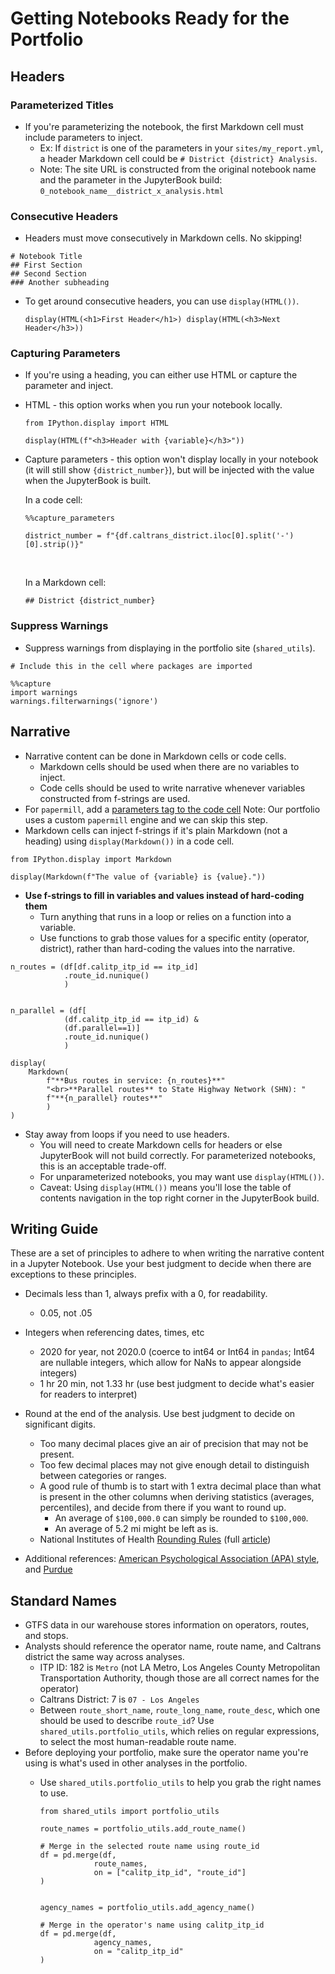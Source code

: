# Getting Notebooks Ready for the Portfolio

## Headers

### Parameterized Titles

- If you're parameterizing the notebook, the first Markdown cell must include parameters to inject.
  - Ex: If `district` is one of the parameters in your `sites/my_report.yml`, a header Markdown cell could be `# District {district} Analysis`.
  - Note: The site URL is constructed from the original notebook name and the parameter in the JupyterBook build: `0_notebook_name__district_x_analysis.html`

### Consecutive Headers

- Headers must move consecutively in Markdown cells. No skipping!

```
# Notebook Title
## First Section
## Second Section
### Another subheading
```

- To get around consecutive headers, you can use `display(HTML())`.

  ```
  display(HTML(<h1>First Header</h1>) display(HTML(<h3>Next Header</h3>))
  ```

### Capturing Parameters

- If you're using a heading, you can either use HTML or capture the parameter and inject.

- HTML - this option works when you run your notebook locally.

  ```
  from IPython.display import HTML

  display(HTML(f"<h3>Header with {variable}</h3>"))
  ```

- Capture parameters - this option won't display locally in your notebook (it will still show `{district_number}`), but will be injected with the value when the JupyterBook is built.

  In a code cell:

  ```
  %%capture_parameters

  district_number = f"{df.caltrans_district.iloc[0].split('-')[0].strip()}"
  ```

  <br>

  In a Markdown cell:

  ```
  ## District {district_number}
  ```

### Suppress Warnings

- Suppress warnings from displaying in the portfolio site (`shared_utils`).

```
# Include this in the cell where packages are imported

%%capture
import warnings
warnings.filterwarnings('ignore')
```

## Narrative

- Narrative content can be done in Markdown cells or code cells.
  - Markdown cells should be used when there are no variables to inject.
  - Code cells should be used to write narrative whenever variables constructed from f-strings are used.
- For `papermill`, add a [parameters tag to the code cell](https://papermill.readthedocs.io/en/latest/usage-parameterize.html)
  Note: Our portfolio uses a custom `papermill` engine and we can skip this step.
- Markdown cells can inject f-strings if it's plain Markdown (not a heading) using `display(Markdown())` in a code cell.

```
from IPython.display import Markdown

display(Markdown(f"The value of {variable} is {value}."))
```

- **Use f-strings to fill in variables and values instead of hard-coding them**
  - Turn anything that runs in a loop or relies on a function into a variable.
  - Use functions to grab those values for a specific entity (operator, district), rather than hard-coding the values into the narrative.

```
n_routes = (df[df.calitp_itp_id == itp_id]
            .route_id.nunique()
            )


n_parallel = (df[
            (df.calitp_itp_id == itp_id) &
            (df.parallel==1)]
            .route_id.nunique()
            )

display(
    Markdown(
        f"**Bus routes in service: {n_routes}**"
        "<br>**Parallel routes** to State Highway Network (SHN): "
        f"**{n_parallel} routes**"
        )
)
```

- Stay away from loops if you need to use headers.
  - You will need to create Markdown cells for headers or else JupyterBook will not build correctly. For parameterized notebooks, this is an acceptable trade-off.
  - For unparameterized notebooks, you may want use `display(HTML())`.
  - Caveat: Using `display(HTML())` means you'll lose the table of contents navigation in the top right corner in the JupyterBook build.

## Writing Guide

These are a set of principles to adhere to when writing the narrative content in a Jupyter Notebook. Use your best judgment to decide when there are exceptions to these principles.

- Decimals less than 1, always prefix with a 0, for readability.

  - 0.05, not .05

- Integers when referencing dates, times, etc

  - 2020 for year, not 2020.0 (coerce to int64 or Int64 in `pandas`; Int64 are nullable integers, which allow for NaNs to appear alongside integers)
  - 1 hr 20 min, not 1.33 hr (use best judgment to decide what's easier for readers to interpret)

- Round at the end of the analysis. Use best judgment to decide on significant digits.

  - Too many decimal places give an air of precision that may not be present.
  - Too few decimal places may not give enough detail to distinguish between categories or ranges.
  - A good rule of thumb is to start with 1 extra decimal place than what is present in the other columns when deriving statistics (averages, percentiles), and decide from there if you want to round up.
    - An average of `$100,000.0` can simply be rounded to `$100,000`.
    - An average of 5.2 mi might be left as is.
  - National Institutes of Health [Rounding Rules](https://www.ncbi.nlm.nih.gov/pmc/articles/PMC4483789/table/ARCHDISCHILD2014) (full [article](https://www.ncbi.nlm.nih.gov/pmc/articles/PMC4483789/#:~:text=Ideally%20data%20should%20be%20rounded,might%20call%20it%20Goldilocks%20rounding.&text=The%20European%20Association%20of%20Science,2%E2%80%933%20effective%20digits%E2%80%9D.))

- Additional references: [American Psychological Association (APA) style](https://apastyle.apa.org/instructional-aids/numbers-statistics-guide.pdf), and [Purdue](https://owl.purdue.edu/owl/research_and_citation/apa_style/apa_formatting_and_style_guide/apa_numbers_statistics.html)

## Standard Names

- GTFS data in our warehouse stores information on operators, routes, and stops.
- Analysts should reference the operator name, route name, and Caltrans district the same way across analyses.
  - ITP ID: 182 is `Metro` (not LA Metro, Los Angeles County Metropolitan Transportation Authority, though those are all correct names for the operator)
  - Caltrans District: 7 is `07 - Los Angeles`
  - Between `route_short_name`, `route_long_name`, `route_desc`, which one should be used to describe `route_id`? Use `shared_utils.portfolio_utils`, which relies on regular expressions, to select the most human-readable route name.
- Before deploying your portfolio, make sure the operator name you're using is what's used in other analyses in the portfolio.
  - Use `shared_utils.portfolio_utils` to help you grab the right names to use.

    ```
    from shared_utils import portfolio_utils

    route_names = portfolio_utils.add_route_name()

    # Merge in the selected route name using route_id
    df = pd.merge(df,
                route_names,
                on = ["calitp_itp_id", "route_id"]
    )


    agency_names = portfolio_utils.add_agency_name()

    # Merge in the operator's name using calitp_itp_id
    df = pd.merge(df,
                agency_names,
                on = "calitp_itp_id"
    )
    ```
